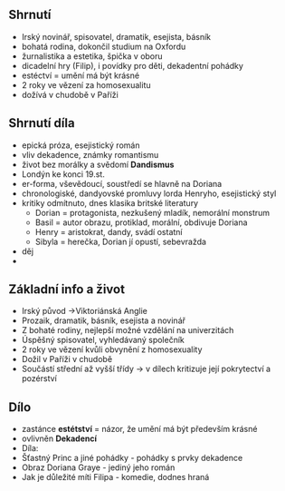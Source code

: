 ## Shrnutí
- Irský novinář, spisovatel, dramatik, esejista, básník
- bohatá rodina, dokončil studium na Oxfordu
- žurnalistika a estetika, špička v oboru
- dicadelní hry (Filip), i povídky pro děti, dekadentní pohádky
- estéctví = umění má být krásné
- 2 roky ve vězení za homosexualitu
- dožívá v chudobě v Paříži
## Shrnutí díla
- epická próza, esejistický román
- vliv dekadence, známky romantismu
- život bez morálky a svědomí **Dandismus**
- Londýn ke konci 19.st.
- er-forma, vševědoucí, soustředí se hlavně na Doriana
- chronologiské, dandyovské promluvy lorda Henryho, esejistický styl
- kritiky odmítnuto, dnes klasika britské literatury
	- Dorian = protagonista, nezkušený mladík, nemorální monstrum
	- Basil = autor obrazu, protiklad, morální, obdivuje Doriana
	- Henry = aristokrat, dandy, svádí ostatní
	- Sibyla = herečka, Dorian jí opustí, sebevražda
- děj
- 



## Základní info a život
- Irský původ ->Viktoriánská Anglie
- Prozaik, dramatik, básník, esejista a novinář
- Z bohaté rodiny, nejlepší možné vzdělání na univerzitách
- Úspěšný spisovatel, vyhledávaný společník
- 2 roky ve vězení kvůli obvynění z homosexuality
- Dožil v Paříži v chudobě
- Součástí střední až vyšší třídy -> v dílech kritizuje její pokrytectví a pozérství

## Dílo
- zastánce **estétství** = názor, že umění má být především krásné
- ovlivněn **Dekadencí** 
- Díla:
- Šťastný Princ a jiné pohádky - pohádky s prvky dekadence
- Obraz Doriana Graye - jediný jeho román
- Jak je důležité míti Filipa - komedie, dodnes hraná